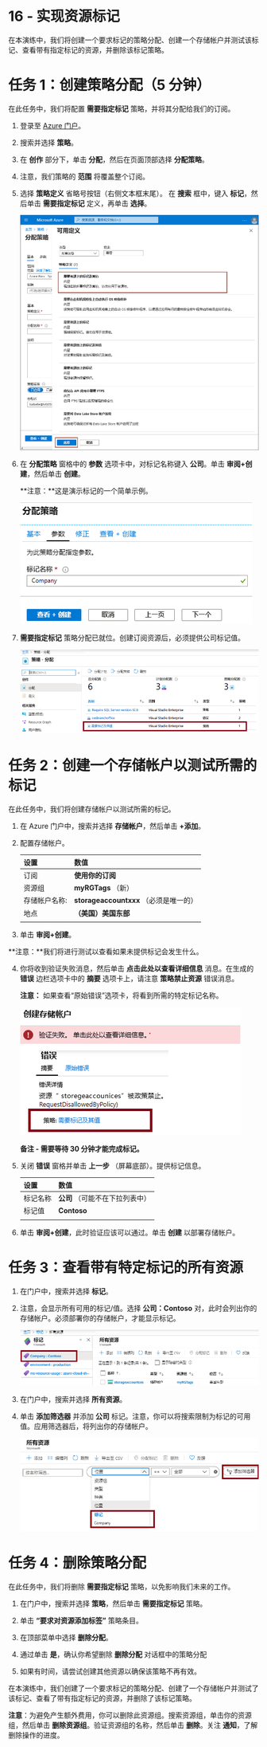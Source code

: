 ﻿---
wts:
    title: '16 - 实现资源标记（5 分钟）'
    module: '模块 05：介绍标识、治理、隐私和合规性功能'
---
# 16 - 实现资源标记

在本演练中，我们将创建一个要求标记的策略分配、创建一个存储帐户并测试该标记、查看带有指定标记的资源，并删除该标记策略。

# 任务 1：创建策略分配（5 分钟）

在此任务中，我们将配置 **需要指定标记** 策略，并将其分配给我们的订阅。 

1. 登录至 [Azure 门户](https://portal.azure.com)。

2. 搜索并选择 **策略**。 

3. 在 **创作** 部分下，单击 **分配**，然后在页面顶部选择 **分配策略**。

4. 注意，我们策略的 **范围** 将覆盖整个订阅。 

5. 选择 **策略定义** 省略号按钮（右侧文本框末尾）。  在 **搜索** 框中，键入 **标记**，然后单击 **需要指定标记** 定义，再单击 **选择**。

   ![“可用定义”窗格的屏幕截图，其中已选中“需要指定标记”。](../images/1701.png)

6.  在 **分配策略** 窗格中的 **参数** 选项卡中，对标记名称键入 **公司**。单击 **审阅+创建**，然后单击 **创建**。

    **注意：**这是演示标记的一个简单示例。 

    ![“分配策略”窗格的屏幕快照，其中已填写标记名称。](../images/1702.png)

7. **需要指定标记** 策略分配已就位。创建订阅资源后，必须提供公司标记值。

   ![此屏幕截图显示了“策略 - 分配”窗格，其中突出显示了允许的位置分配。](../images/1703.png)

# 任务 2：创建一个存储帐户以测试所需的标记

在此任务中，我们将创建存储帐户以测试所需的标记。 

1. 在 Azure 门户中，搜索并选择 **存储帐户**，然后单击 **+添加**。

2. 配置存储帐户。 

    | 设置 | 数值 | 
    | --- | --- |
    | 订阅 | **使用你的订阅** |
    | 资源组 | **myRGTags** （新） |
    | 存储帐户名称:  | **storageaccountxxx** （必须是唯一的） |
    | 地点 | **（美国）美国东部** |
    | | |

3. 单击 **审阅+创建**。 

**注意：**我们将进行测试以查看如果未提供标记会发生什么。 

4. 你将收到验证失败消息，然后单击 **点击此处以查看详细信息** 消息。在生成的 **错误** 边栏选项卡中的 **摘要** 选项卡上，请注意 **策略禁止资源** 错误消息。

    **注意：** 如果查看“原始错误”选项卡，将看到所需的特定标记名称。 

    ![由于策略错误而未允许的屏幕截图。](../images/1704.png)

    **备注 - 需要等待 30 分钟才能完成标记。** 

5. 关闭 **错误** 窗格并单击 **上一步** （屏幕底部）。提供标记信息。 

    | 设置 | 数值 | 
    | --- | --- |
    | 标记名称 | **公司** （可能不在下拉列表中） |
    | 标记值 | **Contoso** |
    | | |

6. 单击 **审阅+创建**，此时验证应该可以通过。单击 **创建** 以部署存储帐户。 

# 任务 3：查看带有特定标记的所有资源

1. 在门户中，搜索并选择 **标记**。

2. 注意，会显示所有可用的标记/值。选择 **公司：Contoso** 对，此时会列出你的存储帐户。必须部署你的存储帐户，才能显示标记。 

   ![“标记”的屏幕截图，其中选择了“公司”和“contoso”。](../images/1705.png)

3. 在门户中，搜索并选择 **所有资源**。

4. 单击 **添加筛选器** 并添加 **公司** 标记。注意，你可以将搜索限制为标记的可用值。应用筛选器后，将列出你的存储帐户。

    ![“所有资源”筛选器的屏幕截图，其中选择了“公司”。](../images/1706.png)

# 任务 4：删除策略分配

在此任务中，我们将删除 **需要指定标记** 策略，以免影响我们未来的工作。 

1. 在门户中，搜索并选择 **策略**，然后单击 **需要指定标记** 策略。

2. 单击 **“要求对资源添加标签”** 策略条目。

3. 在顶部菜单中选择 **删除分配**。

4. 通过单击 **是**，确认你希望删除 **删除分配** 对话框中的策略分配

5. 如果有时间，请尝试创建其他资源以确保该策略不再有效。

在本演练中，我们创建了一个要求标记的策略分配、创建了一个存储帐户并测试了该标记、查看了带有指定标记的资源，并删除了该标记策略。


**注意**：为避免产生额外费用，你可以删除此资源组。搜索资源组，单击你的资源组，然后单击 **删除资源组**。验证资源组的名称，然后单击 **删除**。关注 **通知**，了解删除操作的进度。